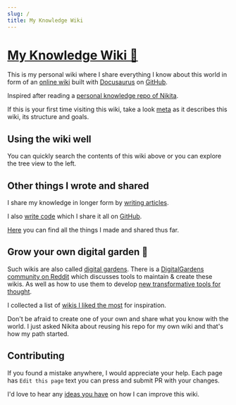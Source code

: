 ```yaml
---
slug: /
title: My Knowledge Wiki
---
```


# [My Knowledge Wiki 🌿](https://wiki.dmytrolitvinov.com)

This is my personal wiki where I share everything I know about this world in form of 
an [online wiki](https://wiki.dmytrolitvinov.com) built with [Docusaurus](https://docusaurus.io) on [GitHub](https://github.com/DmytroLitvinov/knowledge).

Inspired after reading a [personal knowledge repo of Nikita](https://github.com/nikitavoloboev/knowledge).

If this is your first time visiting this wiki, 
take a look [meta](https://wiki.dmytrolitvinov.com/meta/) as it describes this wiki, its structure and goals.

## Using the wiki well

You can quickly search the contents of this wiki above or you can explore the tree view to the left.

## Other things I wrote and shared

I share my knowledge in longer form by [writing articles](https://wiki.dmytrolitvinov.com/sharing/my-articles).

I also [write code](https://wiki.dmytrolitvinov.com/sharing/my-github) which I share it all on [GitHub](https://github.com/DmytroLitvinov).

[Here](https://wiki.dmytrolitvinov.com/sharing/) you can find all the things I made and shared thus far.

## Grow your own digital garden 🌱

Such wikis are also called [digital gardens](https://joelhooks.com/digital-garden). There is a [DigitalGardens community on Reddit](https://www.reddit.com/r/DigitalGardens/) which discusses tools to maintain & create these wikis. As well as how to use them to develop [new transformative tools for thought](https://numinous.productions/ttft/).

I collected a list of [wikis I liked the most](https://wiki.dmytrolitvinov.com/other/wiki-workflow#similar-wikis-i-liked) for inspiration.

Don't be afraid to create one of your own and share what you know with the world. 
I just asked Nikita about reusing his repo for my own wiki and that's how my path started.

## Contributing

If you found a mistake anywhere, I would appreciate your help. Each page has `Edit this page` text you can press and submit PR with your changes.

I'd love to hear any [ideas you have](https://github.com/Dmytrolitvinov/knowledge/issues/new) on how I can improve this wiki.
